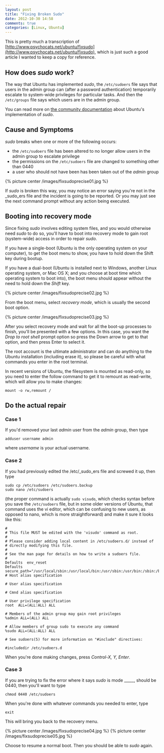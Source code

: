 ```yaml
---
layout: post
title: "Fixing Broken Sudo"
date: 2012-10-30 14:58
comments: true
categories: [Linux, Ubuntu]
---
```


This is pretty much a transcription of [http://www.psychocats.net/ubuntu/fixsudo](http://www.psychocats.net/ubuntu/fixsudo), which is just such a good article I wanted to keep a copy for reference.

## How does _sudo_ work?

The way that Ubuntu has implemented _sudo_, the `/etc/sudoers` file says that users in the admin group can (after a password authentication) temporarily escalate to system-wide privileges for particular tasks. And then the `/etc/groups` file says which users are in the admin group.

You can read more on [the community documentation](https://help.ubuntu.com/community/RootSudo) about Ubuntu's implementation of _sudo_.

<!-- more -->

## Cause and Symptoms

_sudo_ breaks when one or more of the following occurs:

* the `/etc/sudoers` file has been altered to no longer allow users in the admin group to escalate privilege
* the permissions on the `/etc/sudoers` file are changed to something other than 0440
* a user who should not have been has been taken out of the _admin_ group

{% picture center /images/fixsudoprecise01.jpg %}

If _sudo_ is broken this way, you may notice an error saying you're not in the _sudo_ers file and the incident is going to be reported. Or you may just see the next command prompt without any action being executed.


## Booting into recovery mode

Since fixing _sudo_ involves editing system files, and you would otherwise need _sudo_ to do so, you'll have to boot into recovery mode to gain root (system-wide) access in order to repair _sudo_.

If you have a single-boot (Ubuntu is the only operating system on your computer), to get the boot menu to show, you have to hold down the Shift key during bootup.

If you have a dual-boot (Ubuntu is installed next to Windows, another Linux operating system, or Mac OS X; and you choose at boot time which operating system to boot into), the boot menu should appear without the need to hold down the _Shift_ key.

{% picture center /images/fixsudoprecise02.jpg %}

From the boot menu, select _recovery mode_, which is usually the second boot option.

{% picture center /images/fixsudoprecise03.jpg %}

After you select recovery mode and wait for all the boot-up processes to finish, you'll be presented with a few options. In this case, you want the *Drop to root shell* prompt option so press the Down arrow to get to that option, and then press Enter to select it.

The root account is the ultimate administrator and can do anything to the Ubuntu installation (including erase it), so please be careful with what commands you enter in the root terminal.

In recent versions of Ubuntu, the filesystem is mounted as read-only, so you need to enter the follow command to get it to remount as read-write, which will allow you to make changes:

    mount -o rw,remount /

## Do the actual repair

### Case 1

If you'd removed your last _admin_ user from the _admin_ group, then type

    adduser username admin

where _username_ is your actual username.

### Case 2

If you had previously edited the /etc/_sudo_ers file and screwed it up, then type

    sudo cp /etc/sudoers /etc/sudoers.backup
    sudo nano /etc/sudoers

(the proper command is actually `sudo visudo`, which checks syntax before you save the `/etc/sudoers` file, but in some older versions of Ubuntu, that command uses the vi editor, which can be confusing to new users, as opposed to nano, which is more straightforward)
and make it sure it looks like this:

    #
    # This file MUST be edited with the 'visudo' command as root.
    #
    # Please consider adding local content in /etc/sudoers.d/ instead of
    # directly modifying this file.
    #
    # See the man page for details on how to write a sudoers file.
    #
    Defaults  env_reset
    Defaults  secure_path="/usr/local/sbin:/usr/local/bin:/usr/sbin:/usr/bin:/sbin:/bin"
    # Host alias specification

    # User alias specification

    # Cmnd alias specification

    # User privilege specification
    root  ALL=(ALL:ALL) ALL

    # Members of the admin group may gain root privileges
    %admin ALL=(ALL) ALL

    # Allow members of group sudo to execute any command
    %sudo ALL=(ALL:ALL) ALL

    # See sudoers(5) for more information on "#include" directives:

    #includedir /etc/sudoers.d

When you're done making changes, press _Control-X, Y, Enter_.

### Case 3

If you are trying to fix the error where it says _sudo_ is mode _____, should be 0440, then you'll want to type

    chmod 0440 /etc/sudoers

When you're done with whatever commands you needed to enter, type

    exit

This will bring you back to the recovery menu.

{% picture center /images/fixsudoprecise04.jpg %}
{% picture center /images/fixsudoprecise05.jpg %}

Choose to resume a normal boot. Then you should be able to _sudo_ again.
